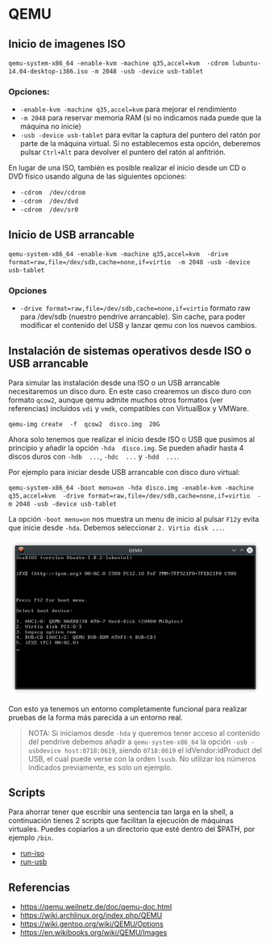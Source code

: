 # QEMU

## Inicio de imagenes ISO

```
qemu-system-x86_64 -enable-kvm -machine q35,accel=kvm  -cdrom lubuntu-14.04-desktop-i386.iso -m 2048 -usb -device usb-tablet
```

### Opciones:

- `-enable-kvm -machine q35,accel=kvm`  para mejorar el rendimiento
- `-m 2048`  para reservar memoria RAM (si no indicamos nada puede que la máquina no inicie)
- `-usb -device usb-tablet` para evitar la captura del puntero del ratón por parte de la máquina virtual. Si no establecemos esta opción, deberemos pulsar `Ctrl+Alt` para devolver el puntero del ratón al anfitrión.

En lugar de una ISO, también es posible realizar el inicio desde un CD o DVD físico usando alguna de las siguientes opciones:

- `-cdrom  /dev/cdrom` 
- `-cdrom  /dev/dvd`
- `-cdrom  /dev/sr0`

## Inicio de USB arrancable

```
qemu-system-x86_64 -enable-kvm -machine q35,accel=kvm  -drive format=raw,file=/dev/sdb,cache=none,if=virtio  -m 2048 -usb -device usb-tablet
```

### Opciones

- `-drive format=raw,file=/dev/sdb,cache=none,if=virtio` formato raw para /dev/sdb (nuestro pendrive arrancable). Sin cache, para poder modificar el contenido del USB y lanzar qemu con los nuevos cambios.


## Instalación de sistemas operativos desde ISO o USB arrancable

Para simular las instalación desde una ISO o un USB arrancable necesitaremos un disco duro. En este caso crearemos un disco duro con formato `qcow2`, aunque qemu admite muchos otros formatos (ver referencias) incluidos `vdi` y `vmdk`, compatibles con VirtualBox y VMWare.

```
qemu-img create  -f  qcow2  disco.img  20G
```

Ahora solo tenemos que realizar el inicio desde ISO o USB que pusimos al principio y añadir la opción `-hda  disco.img`. Se pueden añadir hasta 4 discos duros con `-hdb  ...`, `-hdc  ...` y `-hdd  ...`.

Por ejemplo para iniciar desde USB arrancable con disco duro virtual:

```
qemu-system-x86_64 -boot menu=on -hda disco.img -enable-kvm -machine q35,accel=kvm  -drive format=raw,file=/dev/sdb,cache=none,if=virtio  -m 2048 -usb -device usb-tablet
```

La opción `-boot menu=on` nos muestra un menu de inicio al pulsar `F12`y evita que inicie desde `-hda`. Debemos seleccionar `2. Virtio disk ...`.

![qemu boot menu](screenshots/qemu-boot-menu.png)


Con esto ya tenemos un entorno completamente funcional para realizar pruebas de la forma más parecida a un entorno real.

> NOTA: Si iniciamos desde `-hda` y queremos tener acceso al contenido del pendrive debemos añadir a `qemu-system-x86_64` la opción `-usb -usbdevice host:0718:0619`, siendo `0718:0619` el idVendor:idProduct del USB, el cual puede verse con la orden `lsusb`. No utilizar los números indicados previamente, es solo un ejemplo.  

## Scripts

Para ahorrar tener que escribir una sentencia tan larga en la shell, a continuación tienes 2 scripts que facilitan la ejecución de máquinas virtuales. Puedes copiarlos a un directorio que esté dentro del $PATH, por ejemplo `/bin`.

- [run-iso](scripts/run-iso)
- [run-usb](scripts/run-usb)


## Referencias 

- https://qemu.weilnetz.de/doc/qemu-doc.html
- https://wiki.archlinux.org/index.php/QEMU
- https://wiki.gentoo.org/wiki/QEMU/Options
- https://en.wikibooks.org/wiki/QEMU/Images

